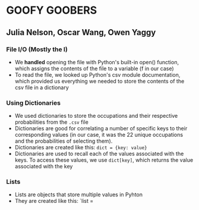 # GOOFY GOOBERS
## Julia Nelson, Oscar Wang, Owen Yaggy

### File I/O (Mostly the I)
* We **handled** opening the file with Python's built-in open() function, which assigns the contents of the file to a variable (f in our case) 
* To read the file, we looked up Python's csv module documentation, which provided us everything we needed to store the contents of the csv file in a dictionary

### Using Dictionaries
* We used dictionaries to store the occupations and their respective probabilities from the `.csv` file
* Dictionaries are good for correlating a number of specific keys to their corresponding values (in our case, it was the 22 unique occupations and the probabilities of selecting them). 
* Dictionaries are created like this: `dict = {key: value}`
* Dictionaries are used to recall each of the values associated with the keys. To access these values, we use `dict[key]`, which returns the value associated with the key

### Lists
* Lists are objects that store multiple values in Pyhton 
* They are created like this: `list = 
